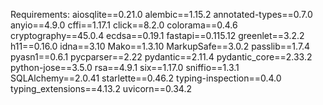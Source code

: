 Requirements:
aiosqlite==0.21.0
alembic==1.15.2
annotated-types==0.7.0
anyio==4.9.0
cffi==1.17.1
click==8.2.0
colorama==0.4.6
cryptography==45.0.4
ecdsa==0.19.1
fastapi==0.115.12
greenlet==3.2.2
h11==0.16.0
idna==3.10
Mako==1.3.10
MarkupSafe==3.0.2
passlib==1.7.4
pyasn1==0.6.1
pycparser==2.22
pydantic==2.11.4
pydantic_core==2.33.2
python-jose==3.5.0
rsa==4.9.1
six==1.17.0
sniffio==1.3.1
SQLAlchemy==2.0.41
starlette==0.46.2
typing-inspection==0.4.0
typing_extensions==4.13.2
uvicorn==0.34.2
